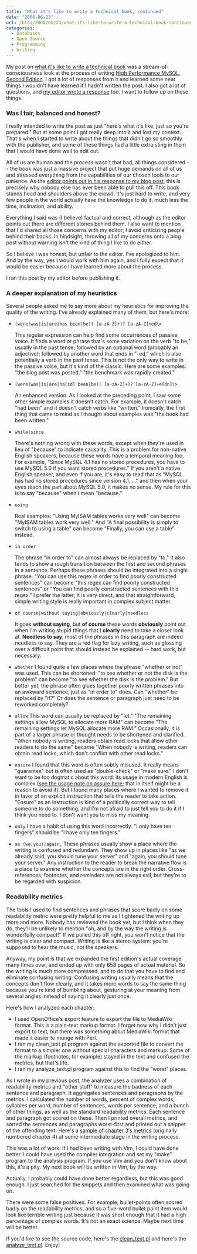 ```yaml
---
title: "What it's like to write a technical book, continued"
date: "2008-06-23"
url: /blog/2008/06/23/what-its-like-to-write-a-technical-book-continued/
categories:
  - Databases
  - Open Source
  - Programming
  - Writing
---
```

My post on [what it's like to write a technical book][1] was a stream-of-consciousness look at the process of writing [High Performance MySQL, Second Edition][2]. I got a lot of responses from it and learned some neat things I wouldn't have learned if I hadn't written the post. I also got a lot of questions, and [my editor wrote a response][3] too. I want to follow up on these things.

### Was I fair, balanced and honest?

I really intended to write the post as just "here's what it's like, just so you're prepared." But at some point I got really deep into it and lost my context. That's when I started to write about the things that didn't go so smoothly with the publisher, and some of these things had a little extra sting in them that I would have done well to edit out.

All of us are human and the process wasn't that bad, all things considered -- the book was just a massive project that put huge demands on all of us and stressed everything from the capabilities of our chosen tools to our patience. As the [editor points out in his response to my blog post][3], this is precisely why nobody else has ever been able to pull this off. This book stands head and shoulders above the crowd. It's just hard to write, and very few people in the world actually have the knowledge to do it, much less the time, inclination, and ability.

Everything I said was (I believe) factual and correct, although as the editor points out there are different stories behind them. I also want to mention that I'd shared all those concerns with my editor; I avoid criticizing people behind their backs. In hindsight, throwing all of my concerns onto a blog post without warning isn't the kind of thing I like to do either.

So I believe I was honest, but unfair to the editor. I've apologized to him. And by the way, yes I would work with him again, and I fully expect that it would be easier because I have learned more about the process.

I ran this post by my editor before publishing it.

### A deeper explanation of my heuristics

Several people asked me to say more about my heuristics for improving the quality of the writing. I've already explained many of them, but here's more:

* `(were|was|is|are|has been|be)( [a-zA-Z]+)? [a-zA-Z]+ed\>`

    This regular expression can help find some occurrences of passive voice. It finds a word or phrase that's some variation on the verb "to be," usually in the past tense; followed by an optional word (probably an adjective); followed by another word that ends in "-ed," which is also potentially a verb in the past tense. This is not the only way to write in the passive voice, but it's kind of the classic. Here are some examples: "the blog post was posted," "the benchmark was rapidly created."
* `(were|was|is|are|ha[sd] been|be)( [a-zA-Z]+)? [a-zA-Z]+e[dn]\>`

    An enhanced version. As I looked at the preceding point, I saw some other simple examples it doesn't catch. For example, it doesn't catch "had been" and it doesn't catch verbs like "written." Ironically, the first thing that came to mind as I thought about examples was "the book had been written."
* `while|since`

    There's nothing wrong with these words, except when they're used in lieu of "because" to indicate causality. This is a problem for non-native English speakers, because these words have a temporal meaning too. For example, "Since MySQL 4.1 has no stored procedures, you have to use MySQL 5.0 if you want stored procedures." If you aren't a native English speaker, and even if you are, it's easy to read that as "MySQL has had no stored procedures since version 4.1, &#8230;" and then when your eyes reach the part about MySQL 5.0, it makes no sense. My rule for this is to say "because" when I mean "because."
* `using`

    Real examples: "Using MyISAM tables works very well" can become "MyISAM tables work very well." And "A final possibility is simply to switch to using a table" can become "Finally, you can use a table" instead.
* `in order`

    The phrase "in order to" can almost always be replaced by "to." It also tends to show a rough transition between the first and second phrases in a sentence. Perhaps these phrases should be integrated into a single phrase. "You can use this regex in order to find poorly constructed sentences" can become "this regex can find poorly constructed sentences" or "You can find poorly constructed sentences with this regex." I prefer the latter; it is very direct, and that straightforward, simple writing style is really important in complex subject matter.
* `of course|without saying|obviously|clearly|needless`

    It goes **without saying**, but **of course** these words **obviously** point out when I'm writing stupid things that I **clearly** need to take a closer look at. **Needless to say**, most of the phrases in this paragraph are indeed needless to say. They are a red flag for lazy writing, such as glossing over a difficult point that should instead be explained -- hard work, but necessary.
* `whether`
    I found quite a few places where the phrase "whether or not" was used. This can be shortened: "to see whether or not the disk is the problem" can become "to see whether the disk is the problem." But better yet, the phrase often glues together poorly written phrases into an awkward sentence, just as "in order to" does. Can "whether" be replaced by "if?" Or does the sentence or paragraph just need to be reworked completely?
* `allow`
    This word can usually be replaced by "let." "The remaining settings allow MySQL to allocate more RAM" can become "The remaining settings let MySQL allocate more RAM." Occasionally, it is part of a larger phrase or thought needs to be shortened and clarified. "When nobody is writing, readers obtain read locks that allow other readers to do the same" became "When nobody is writing, readers can obtain read locks, which don't conflict with other read locks."</p> 
* `ensure`
    I found that this word is often subtly misused. It really means "guarantee" but is often used as "double-check" or "make sure." I don't want to be too dogmatic about this word: its usage in modern English is complex ([see the usage note on assure here][4]; that in itself might be a reason to avoid it). But I found many places where I wanted to remove it in favor of an explicit instruction that tells the reader to take action. "Ensure" as an instruction is kind of a politically correct way to tell someone to do something, and I'm not afraid to just tell you to do it if I think you need to. I don't want you to miss my meaning.
* `only`
    I have a habit of using this word incorrectly. "I only have ten fingers" should be "I have only ten fingers."
* `as (we|you)|again,`
   These phrases usually show a place where the writing is confused and redundant. They show up in places like "as we already said, you should tune your server" and "again, you should tune your server." Any instruction to the reader to break the narrative flow is a place to examine whether the concepts are in the right order. Cross-references, footnotes, and reminders are not always evil, but they're to be regarded with suspicion.

### Readability metrics

The tools I used to find sentences and phrases that score badly on some readability metric were pretty helpful to me as I tightened the writing up more and more. Nobody has reviewed the book yet, but I think when they do, they'll be unlikely to mention "oh, and by the way the writing is wonderfully compact!" If we pulled this off right, you won't notice that the writing is clear and compact. Writing is like a stereo system: you're supposed to hear the music, not the speakers.

Anyway, my point is that we expanded the first edition's actual coverage many times over, and ended up with only 658 pages of actual material. So the writing is much more compressed, and to do that you have to find and eliminate confusing writing. Confusing writing usually means that the concepts don't flow clearly, and it takes more words to say the same thing because you're kind of bumbling about, gesturing at your meaning from several angles instead of saying it clearly just once.

Here's how I analyzed each chapter:

*   I used OpenOffice's export feature to export the file to MediaWiki format. This is a plain-text markup format. I forget now why I didn't just export to text, but there was something about MediaWiki format that made it easier to munge with Perl.
*   I ran my clean_text.pl program against the exported file to convert the format to a simpler one without special characters and markup. Some of the markup (footnotes, for example) stayed in the text and confused the metrics, but that's life.
*   I ran my analyze_text.pl program against this to find the "worst" places.

As I wrote in my previous post, the analyzer uses a combination of readability metrics and "other stuff" to measure the badness of each sentence and paragraph. It aggregates sentences and paragraphs by the metrics. I calculated the number of words, percent of complex words, syllables per word, number of sentences, words per sentence, and a bunch of other things, as well as the standard readability metrics. Each sentence and paragraph got scored on these. Then I printed overall metrics, and sorted the sentences and paragraphs worst-first and printed out a snippet of the offending text. Here's a [sample of chapter 3&#8242;s metrics][5] (originally numbered chapter 4) at some intermediate stage in the writing process.

This was a lot of work. If I had been writing with Vim, I could have done better. I could have used the compiler integration and set my "make" program to the analysis program. If you use Vim and you don't know about this, it's a pity. My next book will be written in Vim, by the way.

Actually, I probably could have done better regardless, but this was good enough. I just searched for the snippets and then examined what was going on.

There were some false positives. For example, bullet-points often scored badly on the readability metrics, and so a five-word bullet point item would look like terrible writing just because it was short enough that it had a high percentage of complex words. It's not an exact science. Maybe next time will be better.

If you'd like to see the source code, here's the [clean_text.pl][6] and here's the [analyze_text.pl][7]. Enjoy!

 [1]: http://www.xaprb.com/blog/2008/06/15/what-is-it-like-to-write-a-technical-book/
 [2]: http://www.highperfmysql.com/
 [3]: http://toc.oreilly.com/2008/06/oreilly-author-and-editor-air.html
 [4]: http://dictionary.reference.com/browse/assure
 [5]: http://www.xaprb.com/articles/ch04.txt
 [6]: http://www.xaprb.com/articles/clean_text.txt
 [7]: http://www.xaprb.com/articles/analyze_text.txt
